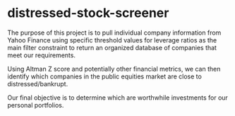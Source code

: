 # distressed-stock-screener

The purpose of this project is to pull individual company information from Yahoo Finance
using specific threshold values for leverage ratios as the main filter constraint
to return an organized database of companies that meet our requirements.

Using Altman Z score and potentially other financial metrics, we can then identify which
companies in the public equities market are close to distressed/bankrupt.

Our final objective is to determine which are worthwhile investments for our personal portfolios.





